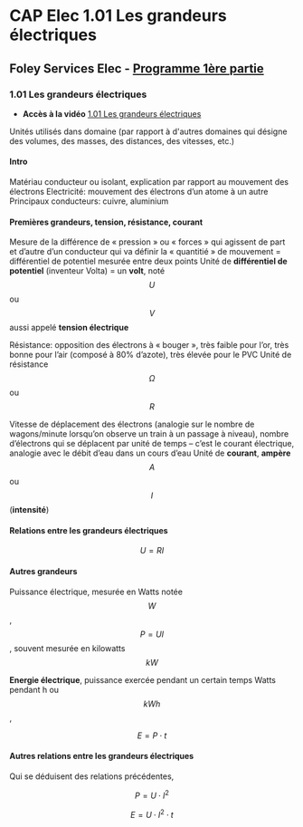 # CAP Elec 1.01 Les grandeurs électriques
## Foley Services Elec - [Programme 1ère partie](../1ere_partie/README.md)

### 1.01 Les grandeurs électriques

- **Accès à la vidéo** [1.01 Les grandeurs électriques](https://youtu.be/BNpGLPDqrYg)

Unités utilisés dans domaine (par rapport à d'autres domaines qui désigne des volumes, des masses, des distances, des vitesses, etc.)

#### Intro

Matériau conducteur ou isolant, explication par rapport au mouvement des électrons
Electricité: mouvement des électrons d’un atome à un autre
Principaux conducteurs: cuivre, aluminium

#### Premières grandeurs, tension, résistance, courant

Mesure de la différence de « pression » ou « forces » qui agissent de part et d’autre d’un conducteur qui va définir la « quantitié » de mouvement = différentiel de potentiel mesurée entre deux points
Unité de **différentiel de potentiel** (inventeur Volta) = un **volt**, noté $$U$$ ou $$V$$ aussi appelé **tension électrique**

Résistance: opposition des électrons à « bouger », très faible pour l’or, très bonne pour l’air (composé à 80% d’azote), très élevée pour le PVC
Unité de résistance $$\Omega$$  ou $$R$$

Vitesse de déplacement des électrons (analogie sur le nombre de wagons/minute lorsqu’on observe un train à un passage à niveau), nombre d’électrons qui se déplacent par unité de temps – c’est le courant électrique, analogie avec le débit d’eau dans un cours d’eau
Unité de **courant**, **ampère** $$A$$ ou $$I$$ (**intensité**)

#### Relations entre les grandeurs électriques

$$U = RI$$

#### Autres grandeurs

Puissance électrique, mesurée en Watts notée $$W$$, $$P = UI$$, souvent mesurée en kilowatts $$kW$$

**Energie électrique**, puissance exercée pendant un certain temps Watts pendant h ou $$kWh$$, 

$$E = P \cdot t$$

#### Autres relations entre les grandeurs électriques

Qui se déduisent des relations précédentes,

$$P = U \cdot  I^2$$

$$E = U  \cdot I^2 \cdot t$$


